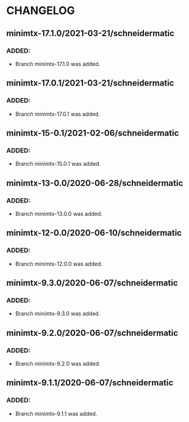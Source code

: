 # CHANGELOG

## minimtx-17.1.0/2021-03-21/schneidermatic

### ADDED:
- Branch minimtx-17.1.0 was added.

## minimtx-17.0.1/2021-03-21/schneidermatic

### ADDED:
- Branch minimtx-17.0.1 was added.

## minimtx-15-0.1/2021-02-06/schneidermatic

### ADDED:
- Branch minimtx-15.0.1 was added.

## minimtx-13-0.0/2020-06-28/schneidermatic

### ADDED:
- Branch minimtx-13.0.0 was added.

## minimtx-12-0.0/2020-06-10/schneidermatic

### ADDED:
- Branch minimtx-12.0.0 was added.

## minimtx-9.3.0/2020-06-07/schneidermatic

### ADDED:
- Branch minimtx-9.3.0 was added.

## minimtx-9.2.0/2020-06-07/schneidermatic

### ADDED:
- Branch minimtx-9.2.0 was added.

## minimtx-9.1.1/2020-06-07/schneidermatic

### ADDED:
- Branch minimtx-9.1.1 was added.
